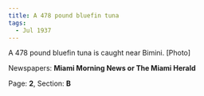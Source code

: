 ```yaml
---  
title: A 478 pound bluefin tuna  
tags:  
  - Jul 1937  
---  
```

  
A 478 pound bluefin tuna is caught near Bimini. [Photo]  
  
Newspapers: **Miami Morning News or The Miami Herald**  
  
Page: **2**, Section: **B** 
